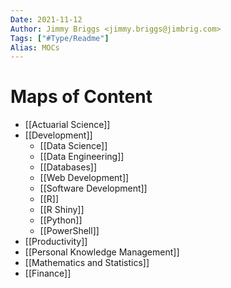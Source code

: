 ```yaml
---
Date: 2021-11-12
Author: Jimmy Briggs <jimmy.briggs@jimbrig.com>
Tags: ["#Type/Readme"]
Alias: MOCs
---
```


# Maps of Content

-   [[Actuarial Science]]
-   [[Development]]
	- [[Data Science]]
	- [[Data Engineering]]
	- [[Databases]]
	- [[Web Development]]
	- [[Software Development]]
	- [[R]] 
	- [[R Shiny]]
	- [[Python]]
	- [[PowerShell]]
- [[Productivity]]
- [[Personal Knowledge Management]]
- [[Mathematics and Statistics]]
- [[Finance]]